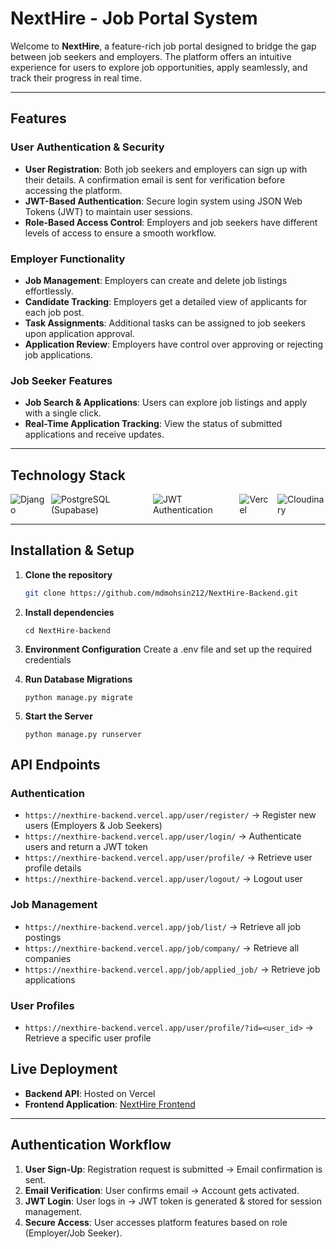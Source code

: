 # **NextHire - Job Portal System**  

Welcome to **NextHire**, a feature-rich job portal designed to bridge the gap between job seekers and employers. The platform offers an intuitive experience for users to explore job opportunities, apply seamlessly, and track their progress in real time.  

---

## **Features**  

### **User Authentication & Security**  
- **User Registration**: Both job seekers and employers can sign up with their details. A confirmation email is sent for verification before accessing the platform.  
- **JWT-Based Authentication**: Secure login system using JSON Web Tokens (JWT) to maintain user sessions.  
- **Role-Based Access Control**: Employers and job seekers have different levels of access to ensure a smooth workflow.  

### **Employer Functionality**  
- **Job Management**: Employers can create and delete job listings effortlessly.  
- **Candidate Tracking**: Employers get a detailed view of applicants for each job post.  
- **Task Assignments**: Additional tasks can be assigned to job seekers upon application approval.  
- **Application Review**: Employers have control over approving or rejecting job applications.  

### **Job Seeker Features**  
- **Job Search & Applications**: Users can explore job listings and apply with a single click.  
- **Real-Time Application Tracking**: View the status of submitted applications and receive updates.  

---
## **Technology Stack**  
<div style="display: flex; gap: 10px;">
  <img src="https://img.shields.io/badge/Django-092E20?style=for-the-badge&logo=django&logoColor=white" alt="Django">
  <img src="https://img.shields.io/badge/PostgreSQL-316192?style=for-the-badge&logo=postgresql&logoColor=white" alt="PostgreSQL (Supabase)">
  <img src="https://img.shields.io/badge/JWT-000000?style=for-the-badge&logo=jsonwebtokens&logoColor=white" alt="JWT Authentication">
  <img src="https://img.shields.io/badge/Vercel-000000?style=for-the-badge&logo=vercel&logoColor=white" alt="Vercel">
  <img src="https://img.shields.io/badge/Cloudinary-3448C5?style=for-the-badge&logo=cloudinary&logoColor=white" alt="Cloudinary">
</div>

---

## **Installation & Setup**  

1. **Clone the repository**  
    ```bash
   git clone https://github.com/mdmohsin212/NextHire-Backend.git
    ```
2. **Install dependencies**
    ```
    cd NextHire-backend
    ```
3. **Environment Configuration**
    Create a .env file and set up the required credentials

4. **Run Database Migrations**
    ```
    python manage.py migrate
    ```
5. **Start the Server**
    ```
    python manage.py runserver
    ```

## **API Endpoints**  

### **Authentication**  
- `https://nexthire-backend.vercel.app/user/register/` → Register new users (Employers & Job Seekers)  
- `https://nexthire-backend.vercel.app/user/login/` → Authenticate users and return a JWT token  
- `https://nexthire-backend.vercel.app/user/profile/` → Retrieve user profile details  
- `https://nexthire-backend.vercel.app/user/logout/` → Logout user  

### **Job Management**  
- `https://nexthire-backend.vercel.app/job/list/` → Retrieve all job postings  
- `https://nexthire-backend.vercel.app/job/company/` → Retrieve all companies  
- `https://nexthire-backend.vercel.app/job/applied_job/` → Retrieve job applications  

### **User Profiles**  
- `https://nexthire-backend.vercel.app/user/profile/?id=<user_id>` → Retrieve a specific user profile 


## **Live Deployment**  

- **Backend API**: Hosted on Vercel  
- **Frontend Application**: [NextHire Frontend](https://nexthire-frontend.vercel.app/)  

---

## **Authentication Workflow**  

1. **User Sign-Up**: Registration request is submitted → Email confirmation is sent.  
2. **Email Verification**: User confirms email → Account gets activated.  
3. **JWT Login**: User logs in → JWT token is generated & stored for session management.  
4. **Secure Access**: User accesses platform features based on role (Employer/Job Seeker).  
